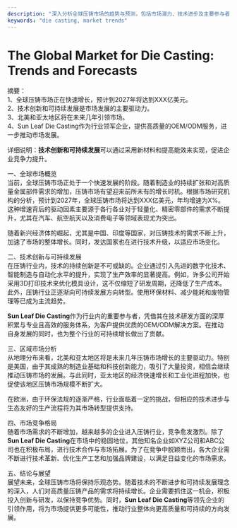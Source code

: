 ```yaml
---
description: "深入分析全球压铸市场的趋势与预测，包括市场潜力、技术进步及主要参与者。"
keywords: "die casting, market trends"
---
```

# The Global Market for Die Casting: Trends and Forecasts

摘要：  
1、全球压铸市场正在快速增长，预计到2027年将达到XXX亿美元。  
2、技术创新和可持续发展是市场发展的主要驱动力。  
3、北美和亚太地区将在未来几年引领市场。  
4、Sun Leaf Die Casting作为行业领军企业，提供高质量的OEM/ODM服务，进一步推动市场发展。  

详细说明：**技术创新和可持续发展**可以通过采用新材料和提高能效来实现，促进企业竞争力提升。

一、全球市场概览  
当前，全球压铸市场正处于一个快速发展的阶段。随着制造业的持续扩张和对高质量金属部件需求的增加，压铸市场有望迎来前所未有的增长时机。根据市场研究机构的分析，预计到2027年，全球压铸市场将达到XXX亿美元，年均增速为X%。这种增速背后的驱动因素主要源于各行各业对于轻量化、精密零部件的需求不断提升，尤其在汽车、航空航天以及消费电子等领域表现尤为突出。 

随着新兴经济体的崛起，尤其是中国、印度等国家，对压铸技术的需求不断上升，加速了市场的整体增长。同时，发达国家也在进行技术升级，以适应市场变化。

二、技术创新与可持续发展  
在压铸行业内，技术的持续创新是不可或缺的。企业通过引入先进的数字化技术、智能制造与自动化水平的提升，实现了生产效率的显著提高。例如，许多公司开始采用3D打印技术来优化模具设计，这不仅缩短了研发周期，还降低了生产成本。此外，压铸行业正逐渐向可持续发展方向转型。使用环保材料、减少能耗和废物管理等已成为主流趋势。

**Sun Leaf Die Casting**作为行业内的重要参与者，凭借其在技术研发方面的深厚积累与专业且高效的服务体系，为客户提供优质的OEM/ODM解决方案。在推动自身发展的同时，也为整个行业的可持续增长做出了贡献。

三、区域市场分析  
从地理分布来看，北美和亚太地区将是未来几年压铸市场增长的主要驱动力。特别是美国，由于其成熟的制造业基础和科技创新能力，吸引了大量投资，相信会继续推动压铸市场的发展。与此同时，亚太地区的经济快速增长和工业化进程加快，也促使该地区压铸市场规模不断扩大。 

在欧洲，由于环保法规的逐渐严格，行业面临着一定的挑战，但相应的技术进步与生态友好的生产流程将为其市场转型提供支持。 

四、市场竞争格局  
随着市场需求的不断增加，越来越多的企业进入压铸行业，竞争愈发激烈。除了**Sun Leaf Die Casting**在市场中的稳固地位，其他知名企业如XYZ公司和ABC公司也在积极布局，进行技术合作与市场拓展。为了在竞争中脱颖而出，各大企业需不断进行技术革新、优化生产工艺和加强品牌建设，以满足日益变化的市场需求。

五、结论与展望  
展望未来，全球压铸市场将保持乐观态势。随着技术的不断进步和可持续发展理念的深入，人们对高质量压铸产品的需求将持续增长。企业需要抓住这一机会，积极投入创新与研发，以保持竞争优势。同时，**Sun Leaf Die Casting**等领先企业的引领作用，将为市场提供更多可能性，推动行业整体向更高质量和可持续的方向发展。
